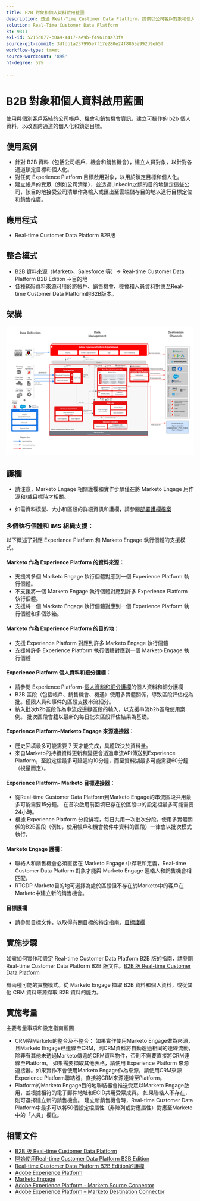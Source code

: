 ```yaml
---
title: B2B 對象和個人資料啟用藍圖
description: 透過 Real-Time Customer Data Platform​，提供以公司客戶對象和個人資料為中心的客戶體驗。
solution: Real-Time Customer Data Platform
kt: 9311
exl-id: 5215d077-b0a9-4417-ae9b-f4961d4a73fa
source-git-commit: 3dfdb1a237995e7f17e280e24f8865e992d9eb5f
workflow-type: tm+mt
source-wordcount: '895'
ht-degree: 52%

---
```


# B2B 對象和個人資料啟用藍圖

使用與個別客戶系結的公司帳戶、機會和銷售機會資訊，建立可操作的 b2b 個人資料，以改進跨通道的個人化和鎖定目標。

## 使用案例

* 針對 B2B 資料（包括公司帳戶、機會和銷售機會），建立人員對象，以針對各通道鎖定目標和個人化。
* 對任何 Experience Platform 目標啟用對象，以用於鎖定目標和個人化。
* 建立帳戶的受眾（例如公司清單），並透過LinkedIn之類的目的地鎖定這些公司，該目的地接受公司清單作為輸入或匯出至雲端儲存目的地以進行目標定位和銷售推廣。

## 應用程式

* Real-time Customer Data Platform B2B版

## 整合模式

* B2B 資料來源（Marketo、Salesforce 等）-> Real-time Customer Data Platform B2B Edition ->目的地
* 各種B2B資料來源可用於將帳戶、銷售機會、機會和人員資料對應至Real-time Customer Data Platform的B2B版本。

## 架構

![B2B啟動Blueprint的參考架構](assets/b2b-activation.png)

## 護欄

* 請注意，Marketo Engage 相關護欄和實作步驟僅在將 Marketo Engage 用作源和/或目標時才相關。

* 如需資料模型、大小和區段的詳細資訊和護欄，請參閱[部署護欄檔案](../experience-platform/deployment/guardrails.md)


### 多個執行個體和 IMS 組織支援：

以下概述了對應 Experience Platform 和 Marketo Engage 執行個體的支援模式。

#### Marketo 作為 Experience Platform 的資料來源：

* 支援將多個 Marketo Engage 執行個體對應到一個 Experience Platform 執行個體。
* 不支援將一個 Marketo Engage 執行個體對應到許多 Experience Platform 執行個體。
* 支援將一個 Marketo Engage 執行個體對應到一個 Experience Platform 執行個體和多個沙箱。

#### Marketo 作為 Experience Platform 的目的地：

* 支援 Experience Platform 對應到許多 Marketo Engage 執行個體
* 支援將許多 Experience Platform 執行個體對應到一個 Marketo Engage 執行個體

#### Experience Platform 個人資料和細分護欄：

* 請參閱 Experience Platform-[個人資料和細分護欄](https://experienceleague.adobe.com/docs/experience-platform/profile/guardrails.html?lang=zh-Hant)的個人資料和細分護欄
* B2B 區段（包括帳戶、銷售機會、機遇）使用多實體關係，導致區段評估成為批。僅限人員和事件的區段支援串流細分。
* 納入批次b2b區段作為串流或邊緣區段的輸入，以支援串流b2b區段使用案例。 批次區段會籍以最新的每日批次區段評估結果為基礎。

#### Experience Platform-Marketo Engage 來源連接器：

* 歷史回填最多可能需要 7 天才能完成，具體取決於資料量。
* 來自Marketo的持續資料更新和變更會透過串流API傳送到Experience Platform，至設定檔最多可延遲約10分鐘，而至資料湖最多可能需要60分鐘（視量而定）。

#### Experience Platform- Marketo 目標連接器：

* 從Real-time Customer Data Platform到Marketo Engage的串流區段共用最多可能需要15分鐘。 在首次啟用前回填已存在於區段中的設定檔最多可能需要24小時。
* 根據 Experience Platform 分段排程，每日共用一次批次分段。使用多實體關係的B2B區段（例如，使用帳戶和機會物件中資料的區段）一律會以批次模式執行。

#### Marketo Engage 護欄：

* 聯絡人和銷售機會必須直接在 Marketo Engage 中擷取和定義，Real-time Customer Data Platform 對象才能與 Marketo Engage 連絡人和銷售機會相匹配。
* RTCDP Marketo目的地可選擇為處於區段但不存在於Marketo中的客戶在Marketo中建立新的銷售機會。

#### 目標護欄

* 請參閱目標文件，以取得有關目標的特定指南。[目標護欄](https://experienceleague.adobe.com/docs/experience-platform/destinations/guardrails.html?lang=zh-Hant)


## 實施步驟

如需如何實作和設定 Real-time Customer Data Platform B2B 版的指南，請參閱 Real-time Customer Data Platform B2B 版文件。[B2B 版 Real-time Customer Data Platform](https://experienceleague.adobe.com/docs/experience-platform/rtcdp/b2b-overview.html?lang=zh-Hant)

有兩種可能的實施模式。從 Marketo Engage 擷取 B2B 資料和個人資料，或從其他 CRM 資料來源擷取 B2B 資料的能力。

## 實施考量

主要考量事項和設定指南藍圖

* CRM與Marketo的整合及不整合：
如果實作使用Marketo Engage做為來源，且Marketo Engage已連線至CRM，則CRM資料將自動透過相同的連線流動，除非有其他未透過Marketo傳遞的CRM資料物件，否則不需要直接將CRM連線至Platform。 如果需要擷取其他表格，請使用 Experience Platform 來源連接器。如果實作不會使用Marketo Engage作為來源，請使用CRM來源Experience Platform聯結器，直接將CRM來源連線至Platform。
* Platform的Marketo Engage目的地聯結器會推送受眾以Marketo Engage啟用，並根據相符的電子郵件地址和ECID共用受眾成員。 如果聯絡人不存在，則可選擇建立新的銷售機會。 建立新銷售機會時，Real-time Customer Data Platform中最多可以將50個設定檔屬性（非陣列或對應屬性）對應至Marketo中的「人員」欄位。

## 相關文件

* [B2B 版 Real-time Customer Data Platform](https://experienceleague.adobe.com/docs/experience-platform/rtcdp/b2b-overview.html?lang=zh-Hant)
* [開始使用Real-time Customer Data Platform B2B Edition](https://experienceleague.adobe.com/en/docs/experience-platform/rtcdp/intro/rtcdpb2b-intro/b2b-tutorial)
* [Real-time Customer Data Platform B2B Edition的護欄](https://experienceleague.adobe.com/en/docs/experience-platform/rtcdp/intro/rtcdpb2b-intro/b2b-guardrails)
* [Adobe Experience Platform](https://experienceleague.adobe.com/docs/experience-platform.html?lang=zh-Hant)
* [Marketo Engage](https://experienceleague.adobe.com/docs/marketo/using/home.html)
* [Adobe Experience Platform - Marketo Source Connector](https://experienceleague.adobe.com/docs/experience-platform/sources/connectors/adobe-applications/marketo/marketo.html?lang=zh-Hant)
* [Adobe Experience Platform – Marketo Destination Connector](https://experienceleague.adobe.com/docs/marketo/using/product-docs/core-marketo-concepts/smart-lists-and-static-lists/static-lists/push-an-adobe-experience-cloud-segment-to-a-marketo-static-list.html)
